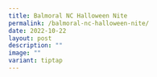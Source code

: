```yaml
---
title: Balmoral NC Halloween Nite
permalink: /balmoral-nc-halloween-nite/
date: 2022-10-22
layout: post
description: ""
image: ""
variant: tiptap
---
```

